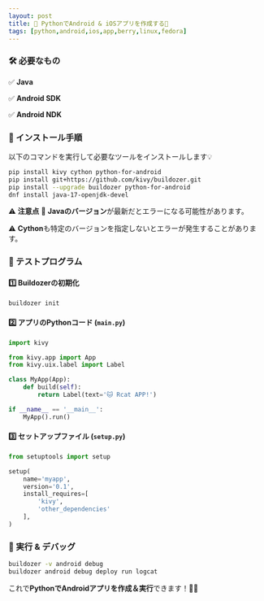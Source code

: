 ```yaml
---
layout: post
title: 🐍 PythonでAndroid & iOSアプリを作成する📱
tags: [python,android,ios,app,berry,linux,fedora]
---
```


### 🛠 必要なもの
✅ **Java**

✅ **Android SDK**

✅ **Android NDK**

### 🔧 インストール手順
以下のコマンドを実行して必要なツールをインストールします💡

```sh
pip install kivy cython python-for-android
pip install git+https://github.com/kivy/buildozer.git
pip install --upgrade buildozer python-for-android
dnf install java-17-openjdk-devel
```

⚠ **注意点**
🚨 **Javaのバージョン**が最新だとエラーになる可能性があります。

⚠ **Cython**も特定のバージョンを指定しないとエラーが発生することがあります。

### 📝 テストプログラム

#### 1️⃣ **Buildozerの初期化**
```sh
buildozer init
```

#### 2️⃣ **アプリのPythonコード (`main.py`)**
```python
import kivy

from kivy.app import App
from kivy.uix.label import Label

class MyApp(App):
    def build(self):
        return Label(text='🐱 Rcat APP!')

if __name__ == '__main__':
    MyApp().run()
```

#### 3️⃣ **セットアップファイル (`setup.py`)**
```python
from setuptools import setup

setup(
    name='myapp',
    version='0.1',
    install_requires=[
        'kivy',
        'other_dependencies'
    ],
)
```

### 🚀 実行 & デバッグ
```sh
buildozer -v android debug
buildozer android debug deploy run logcat
```

これで**PythonでAndroidアプリを作成＆実行**できます！💪🔥
